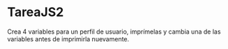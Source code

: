 # TareaJS2
Crea 4 variables para un perfil de usuario, imprímelas y cambia una de las variables antes de imprimirla nuevamente.
